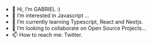 - 👋 Hi, I’m GABRIEL :)
- 👀 I’m interested in Javascript ...
- 🌱 I’m currently learning Typescript, React and Nextjs.
- 💞️ I’m looking to collaborate on Open Source Projects...
- 📫 How to reach me: Twitter.

<!---
berutodo/berutodo is a ✨ special ✨ repository because its `README.md` (this file) appears on your GitHub profile.
You can click the Preview link to take a look at your changes.
--->
